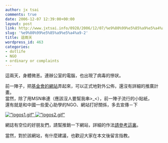 ```yaml
---
author: jx tsai
comments: true
date: 2006-12-07 12:39:00+00:00
layout: post
link: http://www.jxtsai.info/0928/2006/12/07/%e9%80%99%e5%85%a9%e5%a4%a9-2/
slug: '%e9%80%99%e5%85%a9%e5%a4%a9-2'
title: 這兩天
wordpress_id: 463
categories:
- dotlife
- NGO
- ordinary or complaints
---
```


這兩天，身體微恙。連辦公室的電腦，也出現了病毒的慘狀。  
  
前一陣子，把[基金會的網站](http://www.lionvalley.org/)弄起來，可以正式地對外公佈，還沒有詳細的推廣計畫。  
當然，除了用MSN串連（應該沒人要幫我串>_<），前一陣子流行的小貼紙，  
還有就是和中國一些愛心助學的NGO、網站打好關係，多去宣傳－下  
  
  
[!["logos1.gif"]()   !["logos2.gif"]()](http://www.lionvalley.org/)  
  
網誌有空位的好朋友們，請幫推銷一下網站，詳細的作法[請參考這裏](http://www.lionvalley.org/?p=50)。  
  
當然，對於該網站，有什麼建議，也歡迎大家在本文後留言指教。
